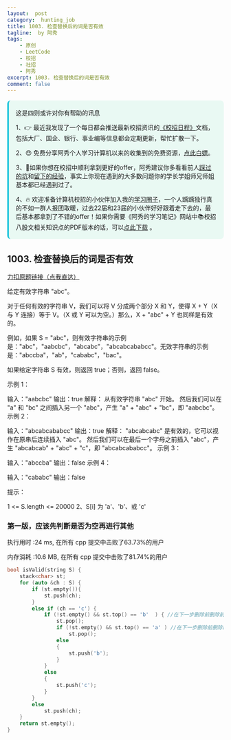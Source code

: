 ```yaml
---
layout:  post
category:  hunting_job
title: 1003. 检查替换后的词是否有效
tagline:  by 阿秀
tags:
    - 原创
    - LeetCode
    - 校招
    - 社招
    - 阿秀
excerpt: 1003. 检查替换后的词是否有效
comment: false
---
```




<div style="border-color: #24C6DC;
            background-color: #e9f9f3;         
            margin: 1rem 0;
        padding: .25rem 1rem;
        border-left-width: .3rem;
        border-left-style: solid;
        border-radius: .5rem;
        color: inherit;">
  <p>这是四则或许对你有帮助的讯息</p>
  <p>1、👉 最近我发现了一个每日都会推送最新校招资讯的<a style="text-decoration: underline" href="https://flowus.cn/ee50d5eb-3cd5-4f74-880e-95b215dd4ff2" target="_blank">《校招日程》</a>文档，包括大厂、国企、银行、事业编等信息都会定期更新，帮忙扩散一下。</p>  
  <p>2、😍
    免费分享阿秀个人学习计算机以来的收集到的免费资源，<a style="text-decoration: underline" href="/notes/07-resources/01-free/01-introduce.html" target="_blank">点此白嫖</a>。
  </p>
  <p>3、🚀如果你想在校招中顺利拿到更好的offer，阿秀建议你多看看前人<a style="text-decoration: underline" href="https://www.yuque.com/tuobaaxiu/httmmc/npg1k81zeq4wfpyz" target="_blank">踩过的坑</a>和<a style="text-decoration: underline"  target="_blank" href="https://www.yuque.com/tuobaaxiu/httmmc/gge9ppd0mbu2d3dp">留下的经验</a>，事实上你现在遇到的大多数问题你的学长学姐师兄师姐基本都已经遇到过了。
  </p>
  <p>4、🔥 欢迎准备计算机校招的小伙伴加入我的<a  style="text-decoration: underline" href="https://www.yuque.com/tuobaaxiu/httmmc/xg0otqvc17wfx4u9" target="_blank">学习圈子</a>，一个人踽踽独行真的不如一群人报团取暖，过去22届和23届的小伙伴好好跟着走下去的，最后基本都拿到了不错的offer！如果你需要《阿秀的学习笔记》网站中📚︎校招八股文相关知识点的PDF版本的话，可以<a style="text-decoration: underline" href="/notes/08-other/02-question.html#_5、如何下载阿秀的学习笔记内容pdf版本" target="_blank">点此下载</a> 。</p>   </div>




## 1003. 检查替换后的词是否有效

[力扣原题链接（点我直达）](https://leetcode-cn.com/problems/check-if-word-is-valid-after-substitutions/)



给定有效字符串 "abc"。

对于任何有效的字符串 V，我们可以将 V 分成两个部分 X 和 Y，使得 X + Y（X 与 Y 连接）等于 V。（X 或 Y 可以为空。）那么，X + "abc" + Y 也同样是有效的。

例如，如果 S = "abc"，则有效字符串的示例是："abc"，"aabcbc"，"abcabc"，"abcabcababcc"。无效字符串的示例是："abccba"，"ab"，"cababc"，"bac"。

如果给定字符串 S 有效，则返回 true；否则，返回 false。

 

示例 1：

输入："aabcbc"
输出：true
解释：
从有效字符串 "abc" 开始。
然后我们可以在 "a" 和 "bc" 之间插入另一个 "abc"，产生 "a" + "abc" + "bc"，即 "aabcbc"。
示例 2：

输入："abcabcababcc"
输出：true
解释：
"abcabcabc" 是有效的，它可以视作在原串后连续插入 "abc"。
然后我们可以在最后一个字母之前插入 "abc"，产生 "abcabcab" + "abc" + "c"，即 "abcabcababcc"。
示例 3：

输入："abccba"
输出：false
示例 4：

输入："cababc"
输出：false


提示：

1 <= S.length <= 20000
2、S[i] 为 'a'、'b'、或 'c'





### 第一版，应该先判断是否为空再进行其他

执行用时 :24 ms, 在所有 cpp 提交中击败了63.73%的用户

内存消耗 :10.6 MB, 在所有 cpp 提交中击败了81.74%的用户



```c++
bool isValid(string S) {
	stack<char> st;
	for (auto &ch : S) {
		if (st.empty()){
			st.push(ch);
		}
		else if (ch == 'c') {
			if (!st.empty() && st.top() == 'b'  ) { //在下一步删除前删除前，应该先判断是否为空再进行其他操作
				st.pop();
				if (!st.empty() && st.top() == 'a' ) //在下一步删除前删除前，应该先判断是否为空再进行其他操作
					st.pop();
				else
				{
					st.push('b');
				}
			}
			else
			{
				st.push('c');
			}
		}
		else
			st.push(ch);
	}
	return st.empty();
}
```

<p id="反转每对括号间的子串"></p>

